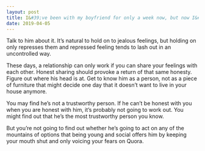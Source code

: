 ```yaml
---
layout: post
title: I&#39;ve been with my boyfriend for only a week now, but now I&#39;m worrying if the girls he&#39;s hanging out with will make moves and he&#39;ll be open to acting upon them. How do I stop torturing myself?
date: 2019-04-05
---
```


<p>Talk to him about it. It’s natural to hold on to jealous feelings, but holding on only represses them and repressed feeling tends to lash out in an uncontrolled way.</p><p>These days, a relationship can only work if you can share your feelings with each other. Honest sharing should provoke a return of that same honesty. Figure out where his head is at. Get to know him as a person, not as a piece of furniture that might decide one day that it doesn’t want to live in your house anymore.</p><p>You may find he’s not a trustworthy person. If he can’t be honest with you when you are honest with him, it’s probably not going to work out. You might find out that he’s the most trustworthy person you know.</p><p>But you’re not going to find out whether he’s going to act on any of the mountains of options that being young and social offers him by keeping your mouth shut and only voicing your fears on Quora.</p>
